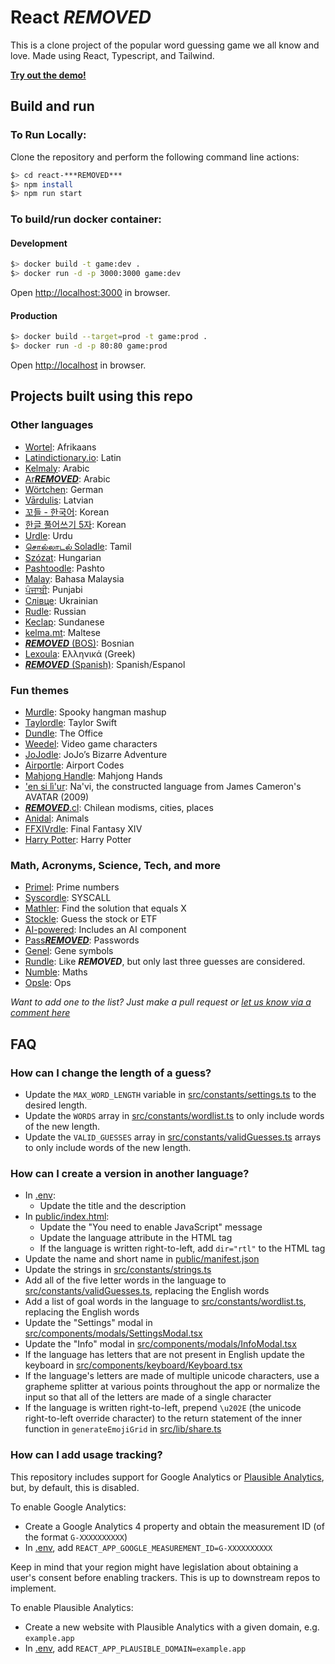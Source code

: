 # React ***REMOVED***

This is a clone project of the popular word guessing game we all know and love. Made using React, Typescript, and Tailwind.

[**Try out the demo!**](https://***REMOVED***.vercel.app/)

## Build and run

### To Run Locally:

Clone the repository and perform the following command line actions:

```bash
$> cd react-***REMOVED***
$> npm install
$> npm run start
```

### To build/run docker container:

#### Development

```bash
$> docker build -t game:dev .
$> docker run -d -p 3000:3000 game:dev
```

Open [http://localhost:3000](http://localhost:3000) in browser.

#### Production

```bash
$> docker build --target=prod -t game:prod .
$> docker run -d -p 80:80 game:prod
```

Open [http://localhost](http://localhost) in browser.

## Projects built using this repo

### Other languages

- [Wortel](https://wortel.wrintiewaar.co.za): Afrikaans
- [Latindictionary.io](https://***REMOVED***.latindictionary.io/): Latin
- [Kelmaly](https://kelmaly.com/): Arabic
- [Ar***REMOVED***](https://ar***REMOVED***.netlify.app/): Arabic
- [Wörtchen](https://woertchen.sofacoach.de): German
- [Vārdulis](https://***REMOVED***.lielakeda.lv/): Latvian
- [꼬들 - 한국어](https://belorin.github.io/): Korean
- [한글 풀어쓰기 5자](https://nakosung.github.io/***REMOVED***/): Korean
- [Urdle](https://urdle.chaoticity.com/): Urdu
- [சொல்லாடல் Soladle](https://omtamil.com/soladle): Tamil
- [Szózat](https://szozat.miklosdanka.com/): Hungarian
- [Pashtoodle](https://pashtoodle.lingdocs.com): Pashto
- [Malay](https://malay-***REMOVED***.netlify.app/): Bahasa Malaysia
- [ਪੰਜਾਬੀ](https://punjabipuzzle.netlify.app/): Punjabi
- [Слівце](https://slivce.com/): Ukrainian
- [Rudle](https://rudle.vercel.app): Russian
- [Keclap](https://keclap.xyz/): Sundanese
- [kelma.mt](https://kelma.mt): Maltese
- [***REMOVED*** (BOS)](https://elahmo.github.io/***REMOVED***/): Bosnian
- [Lexoula](https://lexoula.com/): Ελληνικά (Greek)
- [***REMOVED*** (Spanish)](https://***REMOVED***-es.xavier.cc): Spanish/Espanol

### Fun themes

- [Murdle](https://murdle.vercel.app/): Spooky hangman mashup
- [Taylordle](https://www.taylordle.com/): Taylor Swift
- [Dundle](https://dundle.dunmiffcord.com/): The Office
- [Weedel](https://meetmeinouter.space/***REMOVED***/): Video game characters
- [JoJodle](https://jojo-news.com/fun/jojodle/): JoJo’s Bizarre Adventure
- [Airportle](https://airportle.scottscheapflights.com/): Airport Codes
- [Mahjong Handle](https://mahjong-handle.update.sh/): Mahjong Hands
- ['en si lì'ur](https://tirea.learnnavi.org/***REMOVED***): Na'vi, the constructed language from James Cameron's AVATAR (2009)
- [***REMOVED***.cl](https://www.***REMOVED***.cl): Chilean modisms, cities, places
- [Anidal](https://anidal-abrarhayat.web.app/): Animals
- [FFXIVrdle](https://ffxivrdle.com/): Final Fantasy XIV
- [Harry Potter](https://www.harrypotter***REMOVED***.com/): Harry Potter

### Math, Acronyms, Science, Tech, and more

- [Primel](https://converged.yt/primel/): Prime numbers
- [Syscordle](https://nezza.github.io/syscordle/): SYSCALL
- [Mathler](https://www.mathler.com/): Find the solution that equals X
- [Stockle](https://stockle.win/): Guess the stock or ETF
- [AI-powered](https://github.com/asirota/***REMOVED***-ai): Includes an AI component
- [Pass***REMOVED***](https://pass***REMOVED***.sp8c3.com/): Passwords
- [Genel](https://andrewholding.github.io/gene-***REMOVED***/): Gene symbols
- [Rundle](https://furstenheim.github.io/react-***REMOVED***/): Like ***REMOVED***, but only last three guesses are considered.
- [Numble](https://rbrignall.github.io/numble/): Maths
- [Opsle](https://opsle.vercel.app/): Ops

_Want to add one to the list? Just make a pull request or [let us know via a comment here](https://github.com/cwackerfuss/react-***REMOVED***/issues/120)_

## FAQ

### How can I change the length of a guess?

- Update the `MAX_WORD_LENGTH` variable in [src/constants/settings.ts](src/constants/settings.ts) to the desired length.
- Update the `WORDS` array in [src/constants/wordlist.ts](src/constants/wordlist.ts) to only include words of the new length.
- Update the `VALID_GUESSES` array in [src/constants/validGuesses.ts](src/constants/validGuesses.ts) arrays to only include words of the new length.

### How can I create a version in another language?

- In [.env](.env):
  - Update the title and the description
- In [public/index.html](public/index.html):
  - Update the "You need to enable JavaScript" message
  - Update the language attribute in the HTML tag
  - If the language is written right-to-left, add `dir="rtl"` to the HTML tag
- Update the name and short name in [public/manifest.json](public/manifest.json)
- Update the strings in [src/constants/strings.ts](src/constants/strings.ts)
- Add all of the five letter words in the language to [src/constants/validGuesses.ts](src/constants/validGuesses.ts), replacing the English words
- Add a list of goal words in the language to [src/constants/wordlist.ts](src/constants/wordlist.ts), replacing the English words
- Update the "Settings" modal in [src/components/modals/SettingsModal.tsx](src/components/modals/SettingsModal.tsx)
- Update the "Info" modal in [src/components/modals/InfoModal.tsx](src/components/modals/InfoModal.tsx)
- If the language has letters that are not present in English update the keyboard in [src/components/keyboard/Keyboard.tsx](src/components/keyboard/Keyboard.tsx)
- If the language's letters are made of multiple unicode characters, use a grapheme splitter at various points throughout the app or normalize the input so that all of the letters are made of a single character
- If the language is written right-to-left, prepend `\u202E` (the unicode right-to-left override character) to the return statement of the inner function in `generateEmojiGrid` in [src/lib/share.ts](src/lib/share.ts)

### How can I add usage tracking?

This repository includes support for Google Analytics or [Plausible Analytics](https://plausible.io), but, by default, this is disabled.

To enable Google Analytics:

- Create a Google Analytics 4 property and obtain the measurement ID (of the format `G-XXXXXXXXXX`)
- In [.env](.env), add `REACT_APP_GOOGLE_MEASUREMENT_ID=G-XXXXXXXXXX`

Keep in mind that your region might have legislation about obtaining a user's consent before enabling trackers. This is up to downstream repos to implement.

To enable Plausible Analytics:

- Create a new website with Plausible Analytics with a given domain, e.g. `example.app`
- In [.env](.env), add `REACT_APP_PLAUSIBLE_DOMAIN=example.app`
